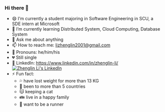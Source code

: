 ### Hi there 👋

- 😄 I’m currently a student majoring in Software Engineering in SCU, a SDE intern at Microsoft
- 🌱 I’m currently learning Distributed System, Cloud Computing, Database System
- 💬 Ask me about anything
- 📫 How to reach me: lizhenglin2001@gmail.com
- 👊 Pronouns: he/him/his
- 💔 Still single
- 👤 LinkedIn: https://www.linkedin.com/in/zhenglin-li/    <a href="https://www.linkedin.com/in/zhenglin-li/">    <img src="https://img.shields.io/badge/-LinkedIn-blue" alt="Zhenglin Li's LinkedIn"/>  </a>
- ⚡ Fun fact: 
  - 💦 have lost weight for more than 13 KG
  - 👀 been to more than 5 countries
  - 😽 keeping a cat
  - 👪 live in a happy family
  - 🏃 want to be a runner
